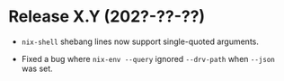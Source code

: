 # Release X.Y (202?-??-??)

- `nix-shell` shebang lines now support single-quoted arguments.

- Fixed a bug where `nix-env --query` ignored `--drv-path` when `--json` was set.
